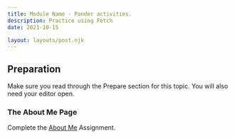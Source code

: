 ```yaml
---
title: Module Name - Ponder activities.
description: Practice using Fetch
date: 2021-10-15

layout: layouts/post.njk
---
```


## Preparation

Make sure you read through the Prepare section for this topic. You will also need your editor open.

### The About Me Page

Complete the <a href="https://byui-wdd.github.io/wdd130/activities/w01-aboutme.html">About Me</a> Assignment.
